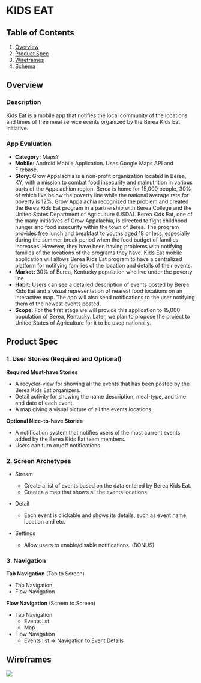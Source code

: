 # KIDS EAT

## Table of Contents
1. [Overview](#Overview)
1. [Product Spec](#Product-Spec)
1. [Wireframes](#Wireframes)
2. [Schema](#Schema)

## Overview
### Description
Kids Eat is a mobile app that notifies the local community of the locations and times of free meal service events organized by the Berea Kids Eat initiative.

### App Evaluation

- **Category:**  Maps?
- **Mobile:** Android Mobile Application. Uses Google Maps API and Firebase.
- **Story:** Grow Appalachia is a non-profit organization located in Berea, KY, with a mission to combat food insecurity and malnutrition in various parts of the Appalachian region. Berea is home for 15,000 people, 30% of which live below the poverty line while the national average rate for poverty is 12%. Grow Appalachia recognized the problem and created the Berea Kids Eat program in a partnership with Berea College and the United States Department of Agriculture (USDA). Berea Kids Eat, one of the many initiatives of Grow Appalachia, is directed to fight childhood hunger and food insecurity within the town of Berea. The program provides free lunch and breakfast to youths aged 18 or less, especially during the summer break period when the food budget of families increases. However, they have been having problems with notifying families of the locations of the programs they have. Kids Eat mobile application will allows Berea Kids Eat program to have a centralized platform for notifying families of the location and details of their events.
- **Market:** 30% of Berea, Kentucky population who live under the poverty line.
- **Habit:** Users can see a detailed description of events posted by Berea Kids Eat and a visual representation of nearest food locations on an interactive map. The app will also send notifications to the user notifying them of the newest events posted. 
- **Scope:** For the first stage we will provide this application to 15,000 population of Berea, Kentucky. Later, we plan to propose the project to United States of Agriculture for it to be used nationally. 

## Product Spec

### 1. User Stories (Required and Optional)

**Required Must-have Stories**

* A recycler-view for showing all the events that has been posted by the Berea Kids Eat organizers. 
* Detail activity for showing the name description, meal-type, and time and date of each event. 
* A map giving a visual picture of all the events locations.

**Optional Nice-to-have Stories**

* A notification system that notifies users of the most current events added by the Berea Kids Eat team members. 
* Users can turn on/off notifications.

### 2. Screen Archetypes

* Stream
   * Create a list of events based on the data entered by Berea Kids Eat. 
   * Createa a map that shows all the events locations. 
* Detail
   *  Each event is clickable and shows its details, such as event name, location and etc.

* Settings
  * Allow users to enable/disable notifications. (BONUS)
### 3. Navigation

**Tab Navigation** (Tab to Screen)

* Tab Navigation
* Flow Navigation

**Flow Navigation** (Screen to Screen)

* Tab Navigation 
   * Events list 
   * Map
* Flow Navigation
   * Events list
     => Navigation to Event Details

## Wireframes
![](https://i.imgur.com/hwqQNaw.png)
